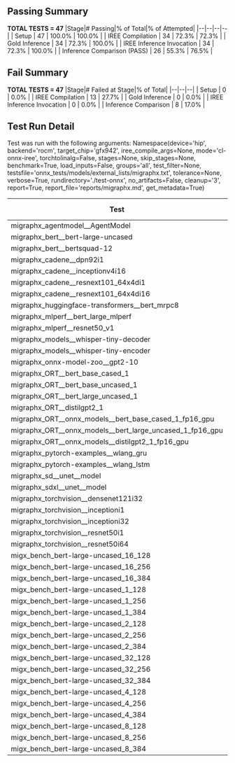 ## Passing Summary

**TOTAL TESTS = 47**
|Stage|# Passing|% of Total|% of Attempted|
|--|--|--|--|
| Setup | 47 | 100.0% | 100.0% |
| IREE Compilation | 34 | 72.3% | 72.3% |
| Gold Inference | 34 | 72.3% | 100.0% |
| IREE Inference Invocation | 34 | 72.3% | 100.0% |
| Inference Comparison (PASS) | 26 | 55.3% | 76.5% |
## Fail Summary

**TOTAL TESTS = 47**
|Stage|# Failed at Stage|% of Total|
|--|--|--|
| Setup | 0 | 0.0% |
| IREE Compilation | 13 | 27.7% |
| Gold Inference | 0 | 0.0% |
| IREE Inference Invocation | 0 | 0.0% |
| Inference Comparison | 8 | 17.0% |
## Test Run Detail
Test was run with the following arguments:
Namespace(device='hip', backend='rocm', target_chip='gfx942', iree_compile_args=None, mode='cl-onnx-iree', torchtolinalg=False, stages=None, skip_stages=None, benchmark=True, load_inputs=False, groups='all', test_filter=None, testsfile='onnx_tests/models/external_lists/migraphx.txt', tolerance=None, verbose=True, rundirectory='./test-onnx', no_artifacts=False, cleanup='3', report=True, report_file='reports/migraphx.md', get_metadata=True)

| Test | Exit Status | Mean Benchmark Time (ms) | Notes |
|--|--|--|--|
| migraphx_agentmodel__AgentModel | compilation | None | |
| migraphx_bert__bert-large-uncased | PASS | 18.91370484215283 | |
| migraphx_bert__bertsquad-12 | compilation | None | |
| migraphx_cadene__dpn92i1 | compilation | None | |
| migraphx_cadene__inceptionv4i16 | compilation | None | |
| migraphx_cadene__resnext101_64x4di1 | compilation | None | |
| migraphx_cadene__resnext101_64x4di16 | compilation | None | |
| migraphx_huggingface-transformers__bert_mrpc8 | PASS | 6.9141311345019325 | |
| migraphx_mlperf__bert_large_mlperf | Numerics | 26.070833972218313 | |
| migraphx_mlperf__resnet50_v1 | Numerics | 6.355387989680531 | |
| migraphx_models__whisper-tiny-decoder | PASS | 42.73297484663393 | |
| migraphx_models__whisper-tiny-encoder | Numerics | 142.10615146439523 | |
| migraphx_onnx-model-zoo__gpt2-10 | compilation | None | |
| migraphx_ORT__bert_base_cased_1 | PASS | 104.31147028049008 | |
| migraphx_ORT__bert_base_uncased_1 | PASS | 105.22474303087661 | |
| migraphx_ORT__bert_large_uncased_1 | PASS | 473.236941829479 | |
| migraphx_ORT__distilgpt2_1 | PASS | 57.22709897155355 | |
| migraphx_ORT__onnx_models__bert_base_cased_1_fp16_gpu | Numerics | 62.24606347369086 | |
| migraphx_ORT__onnx_models__bert_large_uncased_1_fp16_gpu | Numerics | 270.59131388604226 | |
| migraphx_ORT__onnx_models__distilgpt2_1_fp16_gpu | Numerics | 34.112987077484526 | |
| migraphx_pytorch-examples__wlang_gru | PASS | 17.920764998938793 | |
| migraphx_pytorch-examples__wlang_lstm | PASS | 8.033445862949723 | |
| migraphx_sd__unet__model | import_model | None | |
| migraphx_sdxl__unet__model | import_model | None | |
| migraphx_torchvision__densenet121i32 | compilation | None | |
| migraphx_torchvision__inceptioni1 | PASS | 60.74187647071525 | |
| migraphx_torchvision__inceptioni32 | compilation | None | |
| migraphx_torchvision__resnet50i1 | compilation | None | |
| migraphx_torchvision__resnet50i64 | compilation | None | |
| migx_bench_bert-large-uncased_16_128 | PASS | 32.16549071172873 | |
| migx_bench_bert-large-uncased_16_256 | PASS | 53.82851281692871 | |
| migx_bench_bert-large-uncased_16_384 | Numerics | 71.46598117348427 | |
| migx_bench_bert-large-uncased_1_128 | PASS | 11.978214678991227 | |
| migx_bench_bert-large-uncased_1_256 | PASS | 12.486978697492495 | |
| migx_bench_bert-large-uncased_1_384 | PASS | 19.05966045016104 | |
| migx_bench_bert-large-uncased_2_128 | PASS | 12.956027726009731 | |
| migx_bench_bert-large-uncased_2_256 | PASS | 13.370523454750296 | |
| migx_bench_bert-large-uncased_2_384 | PASS | 20.6258653174611 | |
| migx_bench_bert-large-uncased_32_128 | PASS | 66.35160897646777 | |
| migx_bench_bert-large-uncased_32_256 | PASS | 100.10861812181594 | |
| migx_bench_bert-large-uncased_32_384 | Numerics | 140.41561246849597 | |
| migx_bench_bert-large-uncased_4_128 | PASS | 14.457141845106927 | |
| migx_bench_bert-large-uncased_4_256 | PASS | 16.44288705365891 | |
| migx_bench_bert-large-uncased_4_384 | PASS | 26.37381140964772 | |
| migx_bench_bert-large-uncased_8_128 | PASS | 19.12429160333599 | |
| migx_bench_bert-large-uncased_8_256 | PASS | 26.715851535137073 | |
| migx_bench_bert-large-uncased_8_384 | PASS | 40.122081920142385 | |
